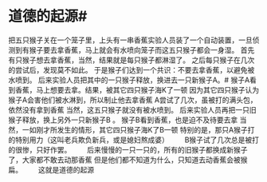 # 道德的起源#
把五只猴子关在一个笼子里，上头有一串香蕉实验人员装了一个自动装置，一旦侦测到有猴子要去拿香蕉，马上就会有水喷向笼子而这五只猴子都会一身湿。
首先有只猴子想去拿香蕉，当然，结果就是每只猴子都淋湿了。 之后每只猴子在几次的尝试后，发现莫不如此。
于是猴子们达到一个共识：不要去拿香蕉，以避免被水喷到。 后来实验人员把其中的一只猴子释放，换进去一只新猴子A。#
猴子A看到香蕉，马上想要去拿。结果，被其它四只猴子海K了一顿 因为其它四只猴子认为猴子A会害他们被水淋到，所以制止他去拿香蕉 A尝试了几次，虽被打的满头包，依然没有拿到香蕉 当然，这五只猴子就没有被水喷到。
后来实验人员再把一只旧猴子释放，换上另外一只新猴子B 。
猴子B看到香蕉，也是迫不及待要去拿 当然，一如刚才所发生的情形，其它四只猴子海K了B一顿 特别的是，那只A猴子打的特别用力（这叫老兵欺负新兵，或是媳妇熬成婆） 
　　B猴子试了几次总是被打的很惨，只好作罢。 
　　后来慢慢的一只一只的，所有的旧猴子都换成新猴子了，大家都不敢去动那香蕉 但是他们都不知道为什么，只知道去动香蕉会被猴扁。 
　　这就是道德的起源
  
